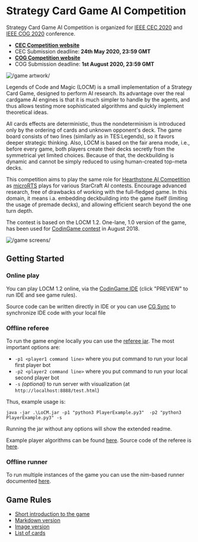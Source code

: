 # Strategy Card Game AI Competition

Strategy Card Game AI Competition is organized for [IEEE CEC 2020](https://wcci2020.org/) and [IEEE COG 2020](http://ieee-cog.org/2020/) conference.

- **[CEC Competition website](https://jakubkowalski.tech/Projects/LOCM/CEC20/index.html)**
- CEC Submission deadline: **24th May 2020, 23:59 GMT**
- **[COG Competition website](https://jakubkowalski.tech/Projects/LOCM/COG20/index.html)**
- COG Submission deadline: **1st August 2020, 23:59 GMT**

![/game artwork/](https://jakubkowalski.tech/Projects/LOCM/CEC19/artwork_small.jpg)


Legends of Code and Magic (LOCM) is a small implementation of a Strategy Card Game, designed to perform AI research. 
Its advantage over the real cardgame AI engines is that it is much simpler to handle by the agents, and thus allows testing more sophisticated algorithms and quickly implement theoretical ideas.
  
All cards effects are deterministic, thus the nondeterminism is introduced only by the ordering of cards and unknown opponent's deck. 
The game board consists of two lines (similarly as in TES:Legends), so it favors deeper strategic thinking.
Also, LOCM is based on the fair arena mode, i.e., before every game, both players create their decks secretly from the symmetrical yet limited choices. Because of that, the deckbuilding is dynamic and cannot be simply reduced to using human-created top-meta decks.
  
This competition aims to play the same role for [Hearthstone AI Competition](https://dockhorn.antares.uberspace.de/wordpress/) as [microRTS](https://sites.google.com/site/micrortsaicompetition/home) plays for various StarCraft AI contests.
Encourage advanced research, free of drawbacks of working with the full-fledged game. In this domain, it means i.a. embedding deckbuilding into the game itself (limiting the usage of premade decks), and allowing efficient search beyond the one turn depth.
  
The contest is based on the LOCM 1.2. One-lane, 1.0 version of the game, has been used for [CodinGame contest](https://www.codingame.com/leaderboards/challenge/legends-of-code-and-magic-marathon/global) in August 2018.

![/game screens/](https://jakubkowalski.tech/Projects/LOCM/CEC19/screensrow.png)



## Getting Started

### Online play
You can play LOCM 1.2 online, via the [CodinGame IDE](https://www.codingame.com/contribute/view/162759566f5a132f64b4de78ed637a2f309a) (click "PREVIEW" to run IDE and see game rules).

  Source code can be written directly in IDE or you can use [CG Sync](https://www.codingame.com/forum/t/codingame-sync-beta/614) to synchronize IDE code with your local file

### Offline referee
To run the game engine locally you can use the [referee jar](referee-nim/LoCM.jar). The most important options are:
- `-p1 <player1 command line>` where you put command to run your local first player bot
- `-p2 <player2 command line>` where you put command to run your local second player bot
- `-s` _(optional)_ to run server with visualization (at `http://localhost:8888/test.html`)

Thus, example usage is: 

```java -jar .\LoCM.jar -p1 "python3 PlayerExample.py3"  -p2 "python3 PlayerExample.py3" -s```

Running the jar without any options will show the extended readme.

Example player algorithms can be found [here](referee-nim/Research/PlayerAlgorithms). Source code of the referee is [here](referee-java/).

### Offline runner

To run multiple instances of the game you can use the nim-based runner documented [here](referee-nim/).



## Game Rules

- [Short introduction to the game]()
- [Markdown version](GAME-RULES.md)
- [Image version](jakubkowalski.tech/Projects/LOCM/CEC19/rules.html)
- [List of cards](https://jakubkowalski.tech/Projects/LOCM/cardlist.html)





